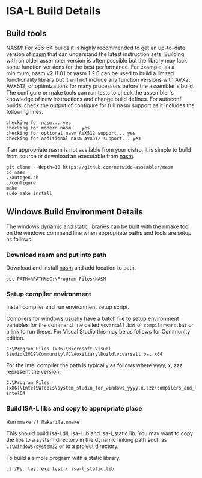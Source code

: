 # ISA-L Build Details

## Build tools

NASM: For x86-64 builds it is highly recommended to get an up-to-date version of
[nasm] that can understand the latest instruction sets. Building with an older
assembler version is often possible but the library may lack some function
versions for the best performance. For example, as a minimum, nasm v2.11.01 or
yasm 1.2.0 can be used to build a limited functionality library but it will not
include any function versions with AVX2, AVX512, or optimizations for many
processors before the assembler's build. The configure or make tools can run
tests to check the assembler's knowledge of new instructions and change build
defines. For autoconf builds, check the output of configure for full nasm
support as it includes the following lines.

    checking for nasm... yes
    checking for modern nasm... yes
    checking for optional nasm AVX512 support... yes
    checking for additional nasm AVX512 support... yes

If an appropriate nasm is not available from your distro, it is simple to build
from source or download an executable from [nasm].

    git clone --depth=10 https://github.com/netwide-assembler/nasm
    cd nasm
    ./autogen.sh
    ./configure
    make
    sudo make install

## Windows Build Environment Details

The windows dynamic and static libraries can be built with the nmake tool on the
windows command line when appropriate paths and tools are setup as follows.

### Download nasm and put into path

Download and install [nasm] and add location to path.

    set PATH=%PATH%;C:\Program Files\NASM

### Setup compiler environment

Install compiler and run environment setup script.

Compilers for windows usually have a batch file to setup environment variables
for the command line called `vcvarsall.bat` or `compilervars.bat` or a link to
run these. For Visual Studio this may be as follows for Community edition.

    C:\Program Files (x86)\Microsoft Visual Studio\2019\Community\VC\Auxiliary\Build\vcvarsall.bat x64

For the Intel compiler the path is typically as follows where yyyy, x, zzz
represent the version.

    C:\Program Files (x86)\IntelSWTools\system_studio_for_windows_yyyy.x.zzz\compilers_and_libraries_yyyy\bin\compilervars.bat intel64

### Build ISA-L libs and copy to appropriate place

Run `nmake /f Makefile.nmake`

This should build isa-l.dll, isa-l.lib and isa-l_static.lib. You may want to
copy the libs to a system directory in the dynamic linking path such as
`C:\windows\system32` or to a project directory.

To build a simple program with a static library.

    cl /Fe: test.exe test.c isa-l_static.lib

[nasm]: https://www.nasm.us
